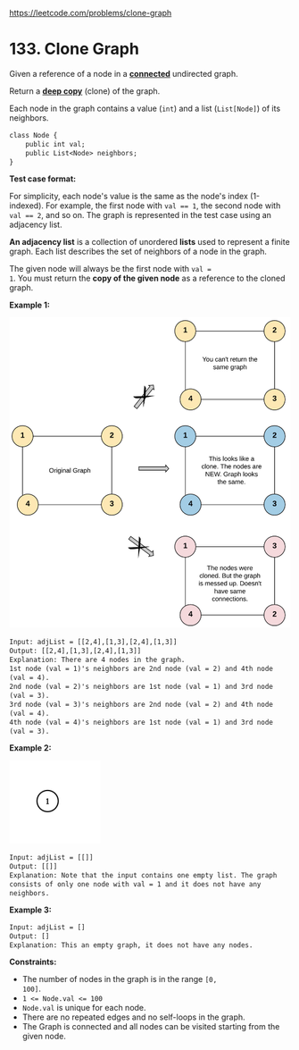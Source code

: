 https://leetcode.com/problems/clone-graph
# 133. Clone Graph
Given a reference of a node in a **<a href="https://en.wikipedia.org/wiki/Connectivity_(graph_theory)#Connected_graph" target="_blank">connected</a>** undirected graph.

Return a <a href="https://en.wikipedia.org/wiki/Object_copying#Deep_copy" target="_blank">**deep copy**</a> (clone) of the graph.

Each node in the graph contains a value (<code>int</code>) and a list (<code>List[Node]</code>) of its neighbors.

```
class Node {
    public int val;
    public List<Node> neighbors;
}

```



**Test case format:**

For simplicity, each node's value is the same as the node's index (1-indexed). For example, the first node with <code>val == 1</code>, the second node with <code>val == 2</code>, and so on. The graph is represented in the test case using an adjacency list.

<b>An adjacency list</b> is a collection of unordered <b>lists</b> used to represent a finite graph. Each list describes the set of neighbors of a node in the graph.

The given node will always be the first node with <code>val = 1</code>. You must return the **copy of the given node** as a reference to the cloned graph.




**Example 1:**

![](/img/2019_11_04_133_clone_graph_question.png)
```
Input: adjList = [[2,4],[1,3],[2,4],[1,3]]
Output: [[2,4],[1,3],[2,4],[1,3]]
Explanation: There are 4 nodes in the graph.
1st node (val = 1)'s neighbors are 2nd node (val = 2) and 4th node (val = 4).
2nd node (val = 2)'s neighbors are 1st node (val = 1) and 3rd node (val = 3).
3rd node (val = 3)'s neighbors are 2nd node (val = 2) and 4th node (val = 4).
4th node (val = 4)'s neighbors are 1st node (val = 1) and 3rd node (val = 3).

```
**Example 2:**

![](/img/2020_01_07_graph.png)
```
Input: adjList = [[]]
Output: [[]]
Explanation: Note that the input contains one empty list. The graph consists of only one node with val = 1 and it does not have any neighbors.

```
**Example 3:**

```
Input: adjList = []
Output: []
Explanation: This an empty graph, it does not have any nodes.

```



**Constraints:**

* The number of nodes in the graph is in the range <code>[0, 100]</code>.
* <code>1 <= Node.val <= 100</code>
* <code>Node.val</code> is unique for each node.
* There are no repeated edges and no self-loops in the graph.
* The Graph is connected and all nodes can be visited starting from the given node.
